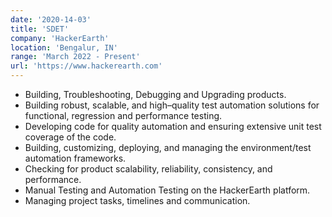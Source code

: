 ```yaml
---
date: '2020-14-03'
title: 'SDET'
company: 'HackerEarth'
location: 'Bengalur, IN'
range: 'March 2022 - Present'
url: 'https://www.hackerearth.com'
---
```


- Building, Troubleshooting, Debugging and Upgrading products.
- Building robust, scalable, and high–quality test automation solutions for functional, regression and performance testing.
- Developing code for quality automation and ensuring extensive unit test coverage of the code.
- Building, customizing, deploying, and managing the environment/test automation frameworks.
- Checking for product scalability, reliability, consistency, and performance.
- Manual Testing and Automation Testing on the HackerEarth platform.
- Managing project tasks, timelines and communication.